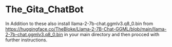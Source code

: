 # The_Gita_ChatBot

In Addition to these also install llama-2-7b-chat.ggmlv3.q8_0.bin from https://huggingface.co/TheBloke/Llama-2-7B-Chat-GGML/blob/main/llama-2-7b-chat.ggmlv3.q8_0.bin in your main directory and then procced with further instructions.
